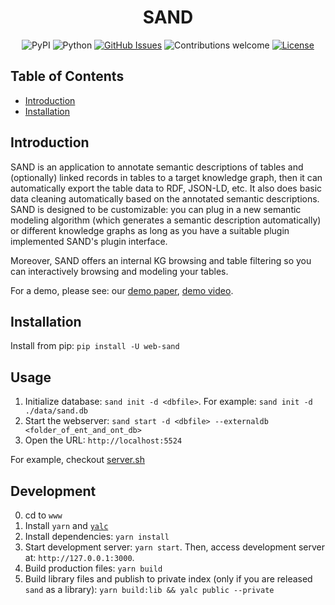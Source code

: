 <h1 align="center">SAND</h1>

<div align="center">

![PyPI](https://img.shields.io/pypi/v/web-sand)
![Python](https://img.shields.io/badge/python-v3.8+-blue.svg)
[![GitHub Issues](https://img.shields.io/github/issues/usc-isi-i2/sand.svg)](https://github.com/usc-isi-i2/sand/issues)
![Contributions welcome](https://img.shields.io/badge/contributions-welcome-orange.svg)
[![License](https://img.shields.io/badge/license-MIT-blue.svg)](https://opensource.org/licenses/MIT)

</div>

## Table of Contents

- [Introduction](#introduction)
- [Installation](#installation)

## Introduction

SAND is an application to annotate semantic descriptions of tables and (optionally) linked records in tables to a target knowledge graph, then it can automatically export the table data to RDF, JSON-LD, etc. It also does basic data cleaning automatically based on the annotated semantic descriptions. SAND is designed to be customizable: you can plug in a new semantic modeling algorithm (which generates a semantic description automatically) or different knowledge graphs as long as you have a suitable plugin implemented SAND's plugin interface.

Moreover, SAND offers an internal KG browsing and table filtering so you can interactively browsing and modeling your tables.

For a demo, please see: our [demo paper](./docs/paper.pdf), [demo video](https://github.com/usc-isi-i2/sand/wiki/Demo).

<!-- For more documentation, please see [not available yet](). -->

## Installation

Install from pip: `pip install -U web-sand`

## Usage

1. Initialize database: `sand init -d <dbfile>`. For example: `sand init -d ./data/sand.db`
2. Start the webserver: `sand start -d <dbfile> --externaldb <folder_of_ent_and_ont_db>`
3. Open the URL: `http://localhost:5524`

For example, checkout [server.sh](./server.sh)

## Development

0. cd to `www`
1. Install `yarn` and [`yalc`](https://github.com/wclr/yalc)
2. Install dependencies: `yarn install`
3. Start development server: `yarn start`. Then, access development server at: `http://127.0.0.1:3000`.
4. Build production files: `yarn build`
5. Build library files and publish to private index (only if you are released `sand` as a library): `yarn build:lib && yalc public --private`

